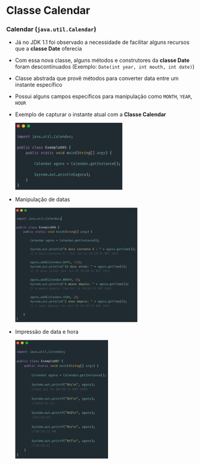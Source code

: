 # Classe Calendar

### Calendar (`java.util.Calendar`)

* Já no JDK 1.1 foi observado a necessidade de facilitar alguns recursos que a **classe Date** oferecia

* Com essa nova classe, alguns métodos e construtores da **classe Date** foram descontinuados (Exemplo: `Date(int year, int mouth, int date)`)

* Classe abstrada que provê métodos para converter data entre um instante específico

* Possui alguns campos específicos para manipulação como `MONTH`, `YEAR`, `HOUR`

* Exemplo de capturar o instante atual com a **Classe Calendar**

  ![](./assets/capturar-instante-atual-com-classe-caledar.png)

* Manipulação de datas

  ![](./assets/manipulacao-de-datas-classe-calendar.png)

* Impressão de data e hora

  ![](./assets/impressao-data-e-hora-classe-calendar.png)